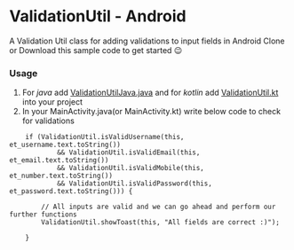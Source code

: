 # ValidationUtil - Android
A Validation Util class for adding validations to input fields in Android
Clone or Download this sample code to get started :wink:

### Usage
1. For *java* add [ValidationUtilJava.java](app/src/main/java/com/util/validation/example/ValidationUtilJava.java) and for *kotlin* add [ValidationUtil.kt](app/src/main/java/com/util/validation/example/ValidationUtil.kt) into your project
2. In your MainActivity.java(or MainActivity.kt) write below code to check for validations
```
    if (ValidationUtil.isValidUsername(this, et_username.text.toString())
            && ValidationUtil.isValidEmail(this, et_email.text.toString())
            && ValidationUtil.isValidMobile(this, et_number.text.toString())
            && ValidationUtil.isValidPassword(this, et_password.text.toString())) {

        // All inputs are valid and we can go ahead and perform our further functions
        ValidationUtil.showToast(this, "All fields are correct :)");

    }

```
